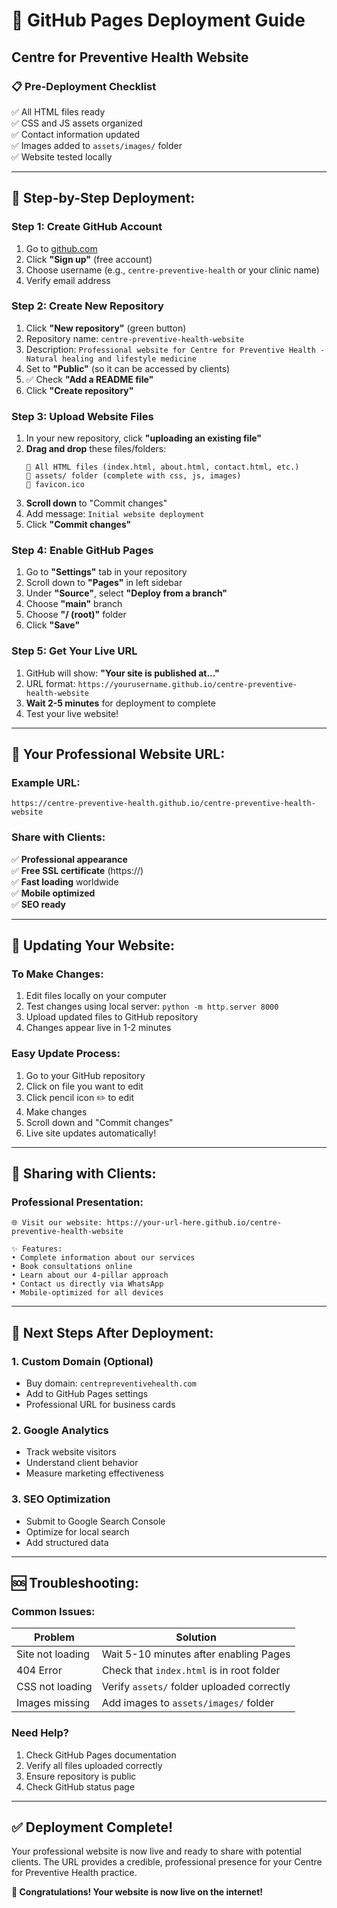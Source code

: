 # 🚀 GitHub Pages Deployment Guide
## Centre for Preventive Health Website

### 📋 **Pre-Deployment Checklist**
✅ All HTML files ready  
✅ CSS and JS assets organized  
✅ Contact information updated  
✅ Images added to `assets/images/` folder  
✅ Website tested locally  

---

## 🔧 **Step-by-Step Deployment:**

### **Step 1: Create GitHub Account**
1. Go to [github.com](https://github.com)
2. Click **"Sign up"** (free account)
3. Choose username (e.g., `centre-preventive-health` or your clinic name)
4. Verify email address

### **Step 2: Create New Repository**
1. Click **"New repository"** (green button)
2. Repository name: `centre-preventive-health-website`
3. Description: `Professional website for Centre for Preventive Health - Natural healing and lifestyle medicine`
4. Set to **"Public"** (so it can be accessed by clients)
5. ✅ Check **"Add a README file"**
6. Click **"Create repository"**

### **Step 3: Upload Website Files**
1. In your new repository, click **"uploading an existing file"**
2. **Drag and drop** these files/folders:
   ```
   📁 All HTML files (index.html, about.html, contact.html, etc.)
   📁 assets/ folder (complete with css, js, images)
   📁 favicon.ico
   ```
3. **Scroll down** to "Commit changes"
4. Add message: `Initial website deployment`
5. Click **"Commit changes"**

### **Step 4: Enable GitHub Pages**
1. Go to **"Settings"** tab in your repository
2. Scroll down to **"Pages"** in left sidebar
3. Under **"Source"**, select **"Deploy from a branch"**
4. Choose **"main"** branch
5. Choose **"/ (root)"** folder
6. Click **"Save"**

### **Step 5: Get Your Live URL**
1. GitHub will show: **"Your site is published at..."**
2. URL format: `https://yourusername.github.io/centre-preventive-health-website`
3. **Wait 2-5 minutes** for deployment to complete
4. Test your live website!

---

## 🌟 **Your Professional Website URL:**

### **Example URL:**
```
https://centre-preventive-health.github.io/centre-preventive-health-website
```

### **Share with Clients:**
✅ **Professional appearance**  
✅ **Free SSL certificate** (https://)  
✅ **Fast loading** worldwide  
✅ **Mobile optimized**  
✅ **SEO ready**  

---

## 🔄 **Updating Your Website:**

### **To Make Changes:**
1. Edit files locally on your computer
2. Test changes using local server: `python -m http.server 8000`
3. Upload updated files to GitHub repository
4. Changes appear live in 1-2 minutes

### **Easy Update Process:**
1. Go to your GitHub repository
2. Click on file you want to edit
3. Click pencil icon ✏️ to edit
4. Make changes
5. Scroll down and "Commit changes"
6. Live site updates automatically!

---

## 📱 **Sharing with Clients:**

### **Professional Presentation:**
```
🌐 Visit our website: https://your-url-here.github.io/centre-preventive-health-website

✨ Features:
• Complete information about our services
• Book consultations online
• Learn about our 4-pillar approach
• Contact us directly via WhatsApp
• Mobile-optimized for all devices
```

---

## 🎯 **Next Steps After Deployment:**

### **1. Custom Domain (Optional)**
- Buy domain: `centrepreventivehealth.com`
- Add to GitHub Pages settings
- Professional URL for business cards

### **2. Google Analytics**
- Track website visitors
- Understand client behavior
- Measure marketing effectiveness

### **3. SEO Optimization**
- Submit to Google Search Console
- Optimize for local search
- Add structured data

---

## 🆘 **Troubleshooting:**

### **Common Issues:**
| Problem | Solution |
|---------|----------|
| Site not loading | Wait 5-10 minutes after enabling Pages |
| 404 Error | Check that `index.html` is in root folder |
| CSS not loading | Verify `assets/` folder uploaded correctly |
| Images missing | Add images to `assets/images/` folder |

### **Need Help?**
1. Check GitHub Pages documentation
2. Verify all files uploaded correctly
3. Ensure repository is public
4. Check GitHub status page

---

## ✅ **Deployment Complete!**

Your professional website is now live and ready to share with potential clients. The URL provides a credible, professional presence for your Centre for Preventive Health practice.

**🎉 Congratulations! Your website is now live on the internet!** 